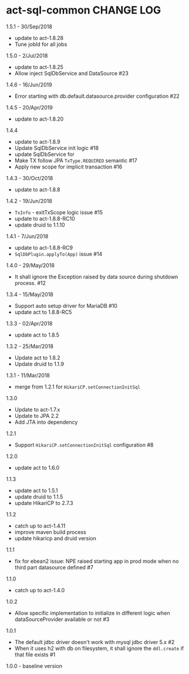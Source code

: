 # act-sql-common CHANGE LOG

1.5.1 - 30/Sep/2018
* update to act-1.8.28
* Tune jobId for all jobs

1.5.0 - 2/Jul/2018
* update to act-1.8.25
* Allow inject SqlDbService and DataSource #23

1.4.6 - 16/Jun/2019
* Error starting with db.default.datasource.provider configuration #22

1.4.5 - 20/Apr/2019
* update to act-1.8.20

1.4.4
* update to act-1.8.9
* Update SqlDbService init logic #18
* update SqlDbService for
* Make TX follow JPA `TxType.REQUIRED` semantic #17
* Apply new scope for implicit transaction #16

1.4.3 - 30/Oct/2018
* update to act-1.8.8

1.4.2 - 19/Jun/2018
* `TxInfo` - exitTxScope logic issue #15
* update to act-1.8.8-RC10
* update druid to 1.1.10

1.4.1 - 7/Jun/2018

* update to act-1.8.8-RC9
* `SqlDbPlugin.applyTo(App)` issue #14

1.4.0 - 29/May/2018

* It shall ignore the Exception raised by data source during shutdown process. #12

1.3.4 - 15/May/2018
* Support auto setup driver for MariaDB #10
* update act to 1.8.8-RC5

1.3.3 - 02/Apr/2018
* update act to 1.8.5

1.3.2 - 25/Mar/2018
* Update act to 1.8.2
* Update druid to 1.1.9

1.3.1 - 11/Mar/2018
* merge from 1.2.1 for `HikariCP.setConnectionInitSql`

1.3.0
* Update to act-1.7.x
* Update to JPA 2.2
* Add JTA into dependency

1.2.1
* Support `HikariCP.setConnectionInitSql` configuration #8

1.2.0
* update act to 1.6.0

1.1.3
* update act to 1.5.1
* update druid to 1.1.5
* update HikariCP to 2.7.3

1.1.2
* catch up to act-1.4.11
* improve maven build process
* update hikaricp and druid version

1.1.1
* fix for ebean2 issue: NPE raised starting app in prod mode when no third part datasource defined #7

1.1.0
* catch up to act-1.4.0

1.0.2
- Allow specific implementation to initialize in different logic when dataSourceProvider available or not #3 

1.0.1
- The default jdbc driver doesn't work with mysql jdbc driver 5.x #2 
- When it uses h2 with db on filesystem, it shall ignore the `ddl.create` if that file exists #1 

1.0.0 - baseline version
